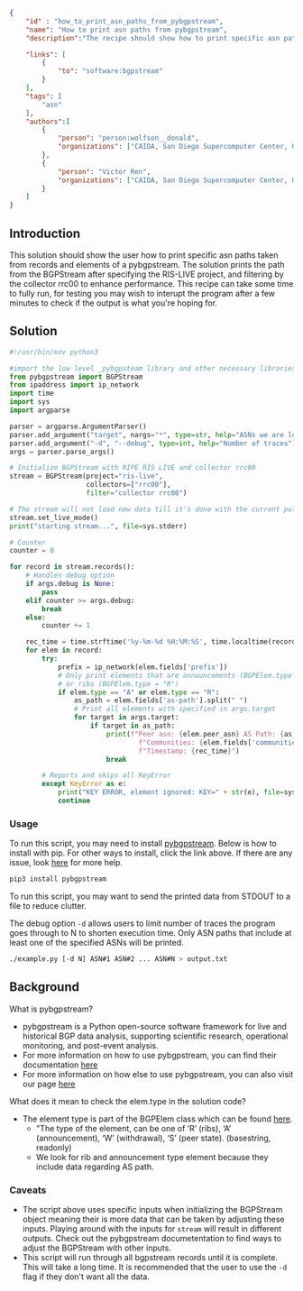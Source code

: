 ~~~json
{
    "id" : "how_to_print_asn_paths_from_pybgpstream",
    "name": "How to print asn paths from pybgpstream",
    "description":"The recipe should show how to print specific asn paths using data from pybgpstream.",

    "links": [
        {
            "to": "software:bgpstream"
        }
    ],
    "tags": [
        "asn"
    ],
    "authors":[
        {
            "person": "person:wolfson__donald",
            "organizations": ["CAIDA, San Diego Supercomputer Center, University of California San Diego"]
        }, 
        {
            "person": "Victor Ren",
            "organizations": ["CAIDA, San Diego Supercomputer Center, University of California San Diego"]
        }
    ]
}
~~~

## Introduction

This solution should show the user how to print specific asn paths taken from records and elements of a pybgpstream. The solution prints the path from the BGPStream after specifying the RIS-LIVE project, and filtering by the collector rrc00 to enhance performance. This recipe can take some time to fully run, for testing you may wish to interupt the program after a few minutes to check if the output is what you're hoping for.

## Solution

~~~python
#!/usr/bin/env python3

#import the low level _pybgpsteam library and other necessary libraries
from pybgpstream import BGPStream
from ipaddress import ip_network
import time
import sys
import argparse

parser = argparse.ArgumentParser()
parser.add_argument("target", nargs="*", type=str, help="ASNs we are looking up")
parser.add_argument("-d", "--debug", type=int, help="Number of traces")
args = parser.parse_args()

# Initialize BGPStream with RIPE RIS LIVE and collector rrc00
stream = BGPStream(project="ris-live",
                   collectors=["rrc00"],
                   filter="collector rrc00")

# The stream will not load new data till it's done with the current pulled data.
stream.set_live_mode()
print("starting stream...", file=sys.stderr)

# Counter
counter = 0

for record in stream.records():
    # Handles debug option
    if args.debug is None:
        pass
    elif counter >= args.debug:
        break
    else:
        counter += 1

    rec_time = time.strftime('%y-%m-%d %H:%M:%S', time.localtime(record.time))
    for elem in record:
        try:
            prefix = ip_network(elem.fields['prefix'])
            # Only print elements that are announcements (BGPElem.type = "A")
            # or ribs (BGPElem.type = "R")
            if elem.type == "A" or elem.type == "R":
                as_path = elem.fields['as-path'].split(" ")
                # Print all elements with specified in args.target
                for target in args.target:
                    if target in as_path:
                        print(f"Peer asn: {elem.peer_asn} AS Path: {as_path} "
                                f"Communities: {elem.fields['communities']} "
                                f"Timestamp: {rec_time}")
                        break

        # Reports and skips all KeyError
        except KeyError as e:
            print("KEY ERROR, element ignored: KEY=" + str(e), file=sys.stderr)
            continue
~~~

### Usage

To run this script, you may need to install [pybgpstream](https://bgpstream.caida.org/download). Below is how to install with pip. For other ways to install, click the link above. If there are any issue, look [here](https://bgpstream.caida.org/docs/install) for more help.

~~~bash
pip3 install pybgpstream
~~~

To run this script, you may want to send the printed data from STDOUT to a file to reduce clutter.

The debug option `-d` allows users to limit number of traces the program goes through to N to shorten execution time. Only ASN paths that include at least one of the specified ASNs will be printed.

~~~bash
./example.py [-d N] ASN#1 ASN#2 ... ASN#N > output.txt
~~~

## Background

What is pybgpstream?
 - pybgpstream is a Python open-source software framework for live and historical BGP data analysis, supporting scientific research, operational monitoring, and post-event analysis.
 - For more information on how to use pybgpstream, you can find their documentation [here](https://bgpstream.caida.org/docs)
 - For more information on how else to use pybgpstream, you can also visit our page [here](https://dev.catalog.caida.org/details/recipe/how_to_use_pybgpstream)

What does it mean to check the elem.type in the solution code?
 - The element type is part of the BGPElem class which can be found [here](https://bgpstream.caida.org/docs/api/pybgpstream/_pybgpstream.html#bgpelem).
   - "The type of the element, can be one of ‘R’ (ribs), ‘A’ (announcement), ‘W’ (withdrawal), ‘S’ (peer state). (basestring, readonly)
   - We look for rib and announcement type element because they include data regarding AS path.

### Caveats
- The script above uses specific inputs when initializing the BGPStream object meaning their is more data that can be taken by adjusting these inputs. Playing around with the inputs for `stream` will result in different outputs. Check out the pybgpstream documetentation to find ways to adjust the BGPStream with other inputs.
- This script will run through all bgpstream records until it is complete. This will take a long time. It is recommended that the user to use the `-d` flag if they don't want all the data.
